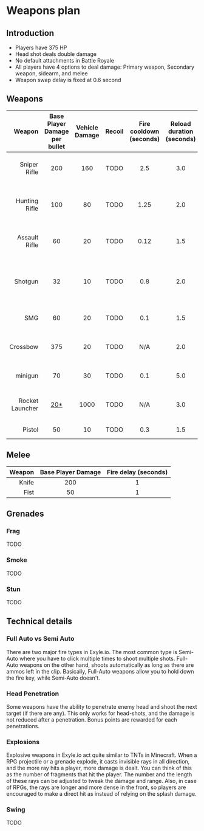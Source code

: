 # Weapons plan

## Introduction

- Players have 375 HP
- Head shot deals double damage
- No default attachments in Battle Royale
- All players have 4 options to deal damage: Primary weapon, Secondary weapon, sidearm, and melee
- Weapon swap delay is fixed at 0.6 second

## Weapons

|          Weapon | Base Player Damage per bullet | Vehicle Damage | Recoil | Fire cooldown (seconds) | Reload duration (seconds) | Damage falloff | Clip size | Walk speed | Base Swing | Jump Swing | [Fire type\*](#full-auto-vs-semi-auto) | Head penetration | Bullet type | BR Ammo type | Default scope | Purpose                      |
| --------------: | :---------------------------: | :------------: | :----: | :---------------------: | :-----------------------: | :------------: | :-------: | :--------: | :--------: | :--------: | :------------------------------------: | :--------------: | :---------: | :----------: | :-----------: | :--------------------------- |
|    Sniper Rifle |              200              |      160       |  TODO  |           2.5           |            3.0            |      TODO      |     5     |    90%     |    TODO    |    TODO    |               Semi-Auto                |       yes        | projectile  |    Heavy     |      8x       | Long distance burst damage   |
|   Hunting Rifle |              100              |       80       |  TODO  |          1.25           |            2.0            |      TODO      |    10     |    95%     |    TODO    |    TODO    |               Semi-Auto                |        no        |   hitscan   |    Light     |      4x       | Sniper but weaker and faster |
|   Assault Rifle |              60               |       20       |  TODO  |          0.12           |            1.5            |      TODO      |    30     |    95%     |    TODO    |    TODO    |               Full-Auto                |        no        |   hitscan   |    Rifle     |      2x       | short-mid range tracking     |
|         Shotgun |              32               |       10       |  TODO  |           0.8           |            2.0            |      TODO      |     5     |    95%     |    TODO    |    TODO    |    Semi-Auto (8 bullets per click)     |        no        |   hitscan   |   Shotgun    | 2x iron sight | Short range burst damage     |
|             SMG |              60               |       20       |  TODO  |           0.1           |            1.5            |      TODO      |    25     |    95%     |    TODO    |    TODO    |               Full-Auto                |        no        |   hitscan   |    Light     | 2x iron sight | short range tracking         |
|        Crossbow |              375              |       20       |  TODO  |           N/A           |            2.0            |      TODO      |     1     |    100%    |    TODO    |    TODO    |               Semi-Auto                |        no        | projectile  |    Arrow     | 2x iron sight | short range insta-kill       |
|         minigun |              70               |       30       |  TODO  |           0.1           |            5.0            |      TODO      |    100    |    80%     |    TODO    |    TODO    |               Full-Auto                |        no        |   hitscan   |    Heavy     | 2x iron sight | Anti-vehicle tracking        |
| Rocket Launcher |      [20\*](#explosions)      |      1000      |  TODO  |           N/A           |            3.0            |      TODO      |     1     |    80%     |    TODO    |    TODO    |               Semi-Auto                |        no        | projectile  |     N/A      | 2x iron sight | Anti-vehicle burst damage    |
|          Pistol |              50               |       10       |  TODO  |           0.3           |            1.5            |      TODO      |    15     |    100%    |    TODO    |    TODO    |               Semi-Auto                |        no        |   hitscan   |    Light     | 2x iron sight | Sidearm                      |

## Melee

| Weapon | Base Player Damage | Fire delay (seconds) |
| -----: | :----------------: | :------------------: |
|  Knife |        200         |          1           |
|   Fist |         50         |          1           |

## Grenades

### Frag

TODO

### Smoke

TODO

### Stun

TODO

## Technical details

### Full Auto vs Semi Auto

There are two major fire types in Exyle.io.
The most common type is Semi-Auto where you have to click multiple times to shoot multiple shots.
Full-Auto weapons on the other hand, shoots automatically as long as there are ammos left in the clip.
Basically, Full-Auto weapons allow you to hold down the fire key, while Semi-Auto doesn't.

### Head Penetration

Some weapons have the ability to penetrate enemy head and shoot the next target (if there are any).
This only works for head-shots, and the damage is not reduced after a penetration.
Bonus points are rewarded for each penetrations.

### Explosions

Explosive weapons in Exyle.io act quite similar to TNTs in Minecraft.
When a RPG projectile or a grenade explode, it casts invisible rays in all direction,
and the more ray hits a player, more damage is dealt.
You can think of this as the number of fragments that hit the player.
The number and the length of these rays can be adjusted to tweak the damage and range.
Also, in case of RPGs, the rays are longer and more dense in the front,
so players are encouraged to make a direct hit as instead of relying on the splash damage.

### Swing

TODO
